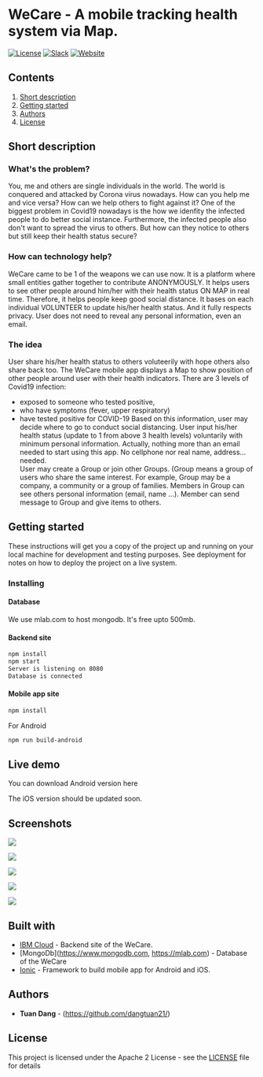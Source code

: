 # WeCare - A mobile tracking health system via Map.

[![License](https://img.shields.io/badge/License-Apache2-blue.svg)](https://www.apache.org/licenses/LICENSE-2.0) [![Slack](https://img.shields.io/badge/Join-Slack-blue)](https://callforcode.org/slack) [![Website](https://img.shields.io/badge/View-Website-blue)](https://github.com/dangtuan21/wecare-ibm)

## Contents

1. [Short description](#short-description)
1. [Getting started](#getting-started)
1. [Authors](#authors)
1. [License](#license)

## Short description

### What's the problem?

You, me and others are single individuals in the world. The world is conquered and attacked by Corona virus nowadays. How can you help me and vice versa? How can we help others to fight against it? 
One of the biggest problem in Covid19 nowadays is the how we idenfity the infected people to do better social instance. Furthermore, the infected people also don't want to spread the virus to others. But how can they notice to others but still keep their health status secure?

### How can technology help?

WeCare came to be 1 of the weapons we can use now. It is a platform where small entities gather together to contribute ANONYMOUSLY. It helps users to see other people around him/her with their health status ON MAP in real time. Therefore, it helps people keep good social distance. It bases on each individual VOLUNTEER to update his/her health status. And it fully respects privacy. User does not need to reveal any personal information, even an email. 

### The idea
User share his/her health status to others voluteerily with hope others also share back too.
The WeCare mobile app displays a Map to show position of other people around user with their health indicators. There are 3 levels of Covid19 infection: 
-	exposed to someone who tested positive, 
-	who have symptoms (fever, upper respiratory)
-	have tested positive for COVID-19
Based on this information, user may decide where to go to conduct social distancing. User input his/her health status (update to 1 from above 3 health levels) voluntarily with minimum personal information. Actually, nothing more than an email needed to start using this app. No cellphone nor real name, address…needed.  
User may create a Group or join other Groups. (Group means a group of users who share the same interest. For example, Group may be a company, a community or a group of families. Members in Group can see others personal information (email, name …). Member can send message to Group and give items to others.

## Getting started

These instructions will get you a copy of the project up and running on your local machine for development and testing purposes. See deployment for notes on how to deploy the project on a live system.

### Installing

#### Database
We use mlab.com to host mongodb. It's free upto 500mb. 

#### Backend site

```bash
npm install
npm start
Server is listening on 8080
Database is connected
```

#### Mobile app site
```bash
npm install
```

For Android 
```bash
npm run build-android
```

## Live demo

You can download Android version here

The iOS version should be updated soon.

## Screenshots
![](screenshots/1.png)

![](screenshots/2.png)

![](screenshots/3.png)

![](screenshots/4.png)

![](screenshots/5.png)


## Built with

- [IBM Cloud](https://cloud.ibm.com) - Backend site of the WeCare.
- [MongoDb](https://www.mongodb.com, https://mlab.com) - Database of the WeCare
- [Ionic](https://ionicframework.com/) - Framework to build mobile app for Android and iOS.


## Authors

- **Tuan Dang** - (https://github.com/dangtuan21/)

## License

This project is licensed under the Apache 2 License - see the [LICENSE](LICENSE) file for details

